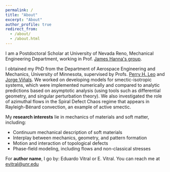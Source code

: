 ```yaml
---
permalink: /
title: "About"
excerpt: "About"
author_profile: true
redirect_from: 
  - /about/
  - /about.html
---
```


I am a Postdoctoral Scholar at University of Nevada Reno, Mechanical Engineering Department, working in Prof. [James Hanna's group](https://cmag.neocities.org/index.html). 

I obtained my PhD from the Department of Aerospace Engineering and Mechanics, University of Minnesota, supervised by Profs. [Perry H. Leo](https://cse.umn.edu/aem/perry-h-leo) and [Jorge Viñals](https://cse.umn.edu/physics/jorge-vinals). We worked on developing models for smectic-isotropic systems, which were implemented numerically and compared to analytic predictions based on asymptotic analysis (using tools such as differential geometry, and singular perturbation theory). We also investigated the role of azimuthal flows in the Spiral Defect Chaos regime that appears in Rayleigh-Bénard convection, an example of active smectic.

My **research interests** lie in mechanics of materials and soft matter, including:

* Continuum mechanical description of soft materials
* Interplay between mechanics, geometry, and pattern formation
* Motion and interaction of topological defects
* Phase-field modeling, including flows and non-classical stresses

For **author name**, I go by: Eduardo Vitral or E. Vitral. You can reach me at [evitral@unr.edu](mailto:evitral@unr.edu)